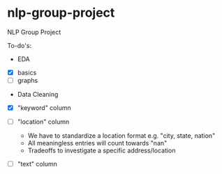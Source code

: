 # nlp-group-project
NLP Group Project

To-do's:
* EDA
- [x] basics
- [ ] graphs

* Data Cleaning
- [x] "keyword" column
- [ ] "location" column
    - We have to standardize a location format e.g. "city, state, nation"
    - All meaningless entries will count towards "nan"
    - Tradeoffs to investigate a specific address/location 
- [ ] "text" column
    
